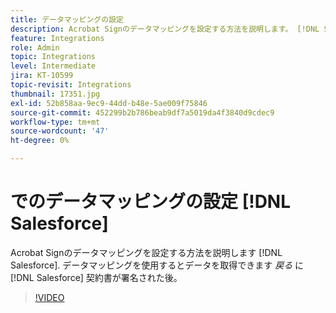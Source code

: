 ```yaml
---
title: データマッピングの設定
description: Acrobat Signのデータマッピングを設定する方法を説明します。 [!DNL Salesforce]
feature: Integrations
role: Admin
topic: Integrations
level: Intermediate
jira: KT-10599
topic-revisit: Integrations
thumbnail: 17351.jpg
exl-id: 52b858aa-9ec9-44dd-b48e-5ae009f75846
source-git-commit: 452299b2b786beab9df7a5019da4f3840d9cdec9
workflow-type: tm+mt
source-wordcount: '47'
ht-degree: 0%

---
```


# でのデータマッピングの設定 [!DNL Salesforce]

Acrobat Signのデータマッピングを設定する方法を説明します [!DNL Salesforce]. データマッピングを使用するとデータを取得できます _戻る_ に [!DNL Salesforce] 契約書が署名された後。

>[!VIDEO](https://video.tv.adobe.com/v/3409073?quality=12&learn=on&hidetitle=true)
